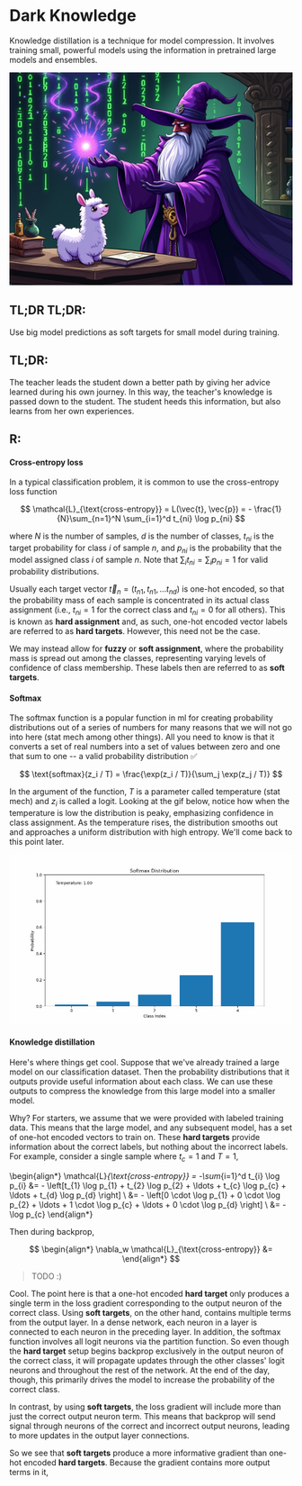 # Dark Knowledge
Knowledge distillation is a technique for model compression. It involves training small, powerful models using the information in pretrained large models and ensembles.


<img src="./dark_llama.jpeg" alt="dark knowledge" style="width:600px;"/>

## TL;DR TL;DR:

Use big model predictions as soft targets for small model during training. 


## TL;DR:

The teacher leads the student down a better path by giving her advice learned during his own journey. In this way, the teacher's knowledge is passed down to the student. The student heeds this information, but also learns from her own experiences. 


## R:

#### Cross-entropy loss

In a typical classification problem, it is common to use the cross-entropy loss function

$$
\mathcal{L}_{\text{cross-entropy}} = L(\vec{t}, \vec{p}) = - \frac{1}{N}\sum_{n=1}^N \sum_{i=1}^d t_{ni} \log p_{ni}
$$

where $N$ is the number of samples, $d$ is the number of classes, $t_{ni}$  is the target probability for class $i$ of sample $n$, and $p_{ni}$ is the probability that the model assigned class $i$ of sample $n$. Note that $\sum_i t_{ni} = \sum_i p_{ni} = 1$ for valid probability distributions.

Usually each target vector $\vec{t}_n = (t_{n1}, t_{n1}, \ldots t_{nd})$ is one-hot encoded, so that the probability mass of each sample is concentrated in its actual class assignment (i.e., $t_{ni} = 1$ for the correct class and $t_{ni} = 0$ for all others). This is known as **hard assignment** and, as such, one-hot encoded vector labels are referred to as **hard targets**. However, this need not be the case.

We may instead allow for **fuzzy** or **soft assignment**, where the probability mass is spread out among the classes, representing varying levels of confidence of class membership. These labels then are referred to as **soft targets**.

#### Softmax 

The softmax function is a popular function in ml for creating probability distributions out of a series of numbers for many reasons that we will not go into here (stat mech among other things). All you need to know is that it converts a set of real numbers into a set of values between zero and one that sum to one -- a valid probability distribution ✅

$$
\text{softmax}(z_i / T) = \frac{\exp(z_i / T)}{\sum_j \exp(z_j / T)}
$$

In the argument of the function, $T$ is a parameter called temperature (stat mech) and $z_i$ is called a logit. Looking at the gif below, notice how when the temperature is low the distribution is peaky, emphasizing confidence in class assignment. As the temperature rises, the distribution smooths out and approaches a uniform distribution with high entropy. We'll come back to this point later.


<img src="./softmax.gif" alt="softmax" style="width:600px;"/>



#### Knowledge distillation

Here's where things get cool. Suppose that we've already trained a large model on our classification dataset. Then the probability distributions that it outputs provide useful information about each class. We can use these outputs to compress the knowledge from this large model into a smaller model.

Why? For starters, we assume that we were provided with labeled training data. This means that the large model, and any subsequent model, has a set of one-hot encoded vectors to train on. These **hard targets** provide information about the correct labels, but nothing about the incorrect labels. For example, consider a single sample where $t_c = 1$ and $T = 1$, 

\begin{align*}
\mathcal{L}_{\text{cross-entropy}} = -\sum_{i=1}^d t_{i} \log p_{i} &= - \left[t_{1} \log p_{1} + t_{2} \log p_{2} + \ldots + t_{c} \log p_{c} + \ldots + t_{d} \log p_{d} \right] \\
&= - \left[0 \cdot \log p_{1} + 0 \cdot \log p_{2} + \ldots + 1 \cdot \log p_{c} + \ldots + 0 \cdot \log p_{d} \right] \\
&= - \log p_{c} 
\end{align*}


Then during backprop,

$$
\begin{align*}
\nabla_w \mathcal{L}_{\text{cross-entropy}} &= 
\end{align*}
$$

> TODO :)

Cool. The point here is that a one-hot encoded **hard target** only produces a single term in the loss gradient corresponding to the output neuron of the correct class. Using **soft targets**, on the other hand, contains multiple terms from the output layer. In a dense network, each neuron in a layer is connected to each neuron in the preceding layer. In addition, the softmax function involves all logit neurons via the partition function. So even though the **hard target** setup begins backprop exclusively in the output neuron of the correct class, it will propagate updates through the other classes' logit neurons and throughout the rest of the network. At the end of the day, though, this primarily drives the model to increase the probability of the correct class.



In contrast, by using **soft targets**, the loss gradient will include more than just the correct output neuron term. This means that backprop will send signal through neurons of the correct and incorrect output neurons, leading to more updates in the output layer connections.

So we see that **soft targets** produce a more informative gradient than one-hot encoded **hard targets**. Because the gradient contains more output terms in it, 




